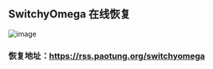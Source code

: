 ## SwitchyOmega 在线恢复
![image](https://user-images.githubusercontent.com/51699445/169664651-18794631-c929-4175-88fe-cec1e26c79ab.png)
### 恢复地址：https://rss.paotung.org/switchyomega
